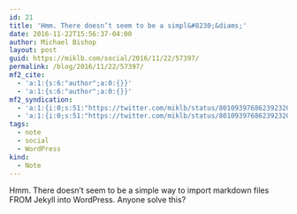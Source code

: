 ```yaml
---
id: 21
title: 'Hmm. There doesn’t seem to be a simpl&#8230;&diams;'
date: 2016-11-22T15:56:37-04:00
author: Michael Bishop
layout: post
guid: https://miklb.com/social/2016/11/22/57397/
permalink: /blog/2016/11/22/57397/
mf2_cite:
  - 'a:1:{s:6:"author";a:0:{}}'
  - 'a:1:{s:6:"author";a:0:{}}'
mf2_syndication:
  - 'a:1:{i:0;s:51:"https://twitter.com/miklb/status/801093976862392320";}'
  - 'a:1:{i:0;s:51:"https://twitter.com/miklb/status/801093976862392320";}'
tags:
  - note
  - social
  - WordPress
kind:
  - Note
---
```

<p>Hmm. There doesn’t seem to be a simple way to import markdown files FROM Jekyll into WordPress. Anyone solve this?</p>